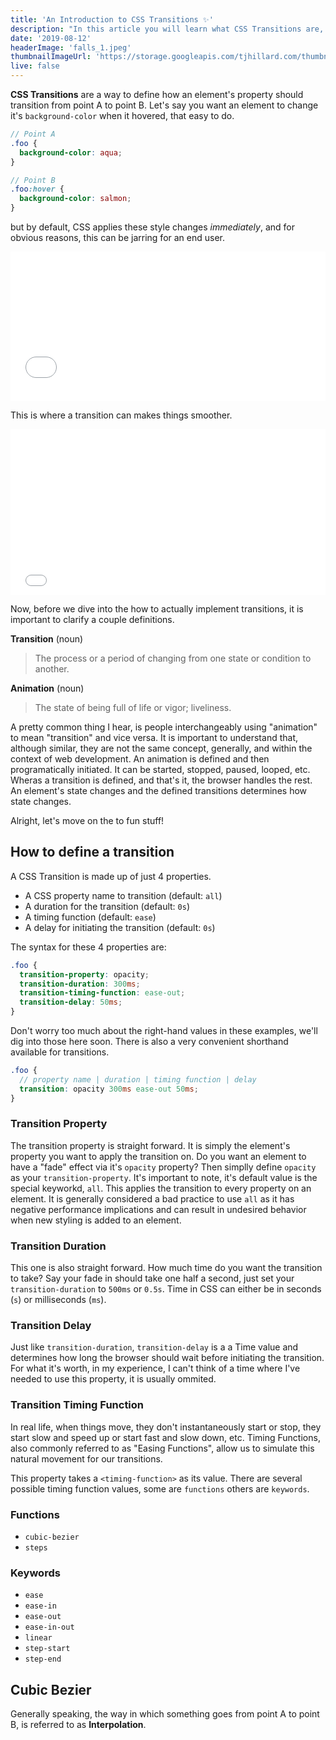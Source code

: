 ```yaml
---
title: 'An Introduction to CSS Transitions ✨'
description: "In this article you will learn what CSS Transitions are, what they aren't, practical real-world examples, and best practices."
date: '2019-08-12'
headerImage: 'falls_1.jpeg'
thumbnailImageUrl: 'https://storage.googleapis.com/tjhillard.com/thumbnails/css3.png'
live: false
---
```


**CSS Transitions** are a way to define how an element's property should transition from point A to point B. Let's say you want an element to change it's `background-color` when it hovered, that easy to do.

```scss
// Point A
.foo {
  background-color: aqua;
}

// Point B
.foo:hover {
  background-color: salmon;
}
```

but by default, CSS applies these style changes _immediately_, and for obvious reasons, this can be jarring for an end user.

<iframe height="239" style="width: 100%;" scrolling="no" title="Introduction to CSS Transitions (1)" src="//codepen.io/tjhillard/embed/XWrmgoa/?height=239&theme-id=dark&default-tab=css,result" frameborder="no" allowtransparency="true" allowfullscreen="true">
  See the Pen <a href='https://codepen.io/tjhillard/pen/XWrmgoa/'>Introduction to CSS Transitions (1)</a> by TJ Hillard
  (<a href='https://codepen.io/tjhillard'>@tjhillard</a>) on <a href='https://codepen.io'>CodePen</a>.
</iframe>

This is where a transition can makes things smoother.

<iframe height="265" style="width: 100%;" scrolling="no" title="Introduction to CSS Transitions (2)" src="//codepen.io/tjhillard/embed/ZEzbJWa/?height=265&theme-id=dark&default-tab=css,result" frameborder="no" allowtransparency="true" allowfullscreen="true">
  See the Pen <a href='https://codepen.io/tjhillard/pen/ZEzbJWa/'>Introduction to CSS Transitions (2)</a> by TJ Hillard
  (<a href='https://codepen.io/tjhillard'>@tjhillard</a>) on <a href='https://codepen.io'>CodePen</a>.
</iframe>

Now, before we dive into the how to actually implement transitions, it is important to clarify a couple definitions.

**Transition** (noun)

> The process or a period of changing from one state or condition to another.

**Animation** (noun)

> The state of being full of life or vigor; liveliness.

A pretty common thing I hear, is people interchangeably using "animation" to mean "transition" and vice versa. It is important to understand that, although similar, they are not the same concept, generally, and within the context of web development. An animation is defined and then programatically initiated. It can be started, stopped, paused, looped, etc. Wheras a transition is defined, and that's it, the browser handles the rest. An element's state changes and the defined transitions determines how state changes.

Alright, let's move on the to fun stuff!

## How to define a transition

A CSS Transition is made up of just 4 properties.

- A CSS property name to transition (default: `all`)
- A duration for the transition (default: `0s`)
- A timing function (default: `ease`)
- A delay for initiating the transition (default: `0s`)

The syntax for these 4 properties are:

```scss
.foo {
  transition-property: opacity;
  transition-duration: 300ms;
  transition-timing-function: ease-out;
  transition-delay: 50ms;
}
```

Don't worry too much about the right-hand values in these examples, we'll dig into those here soon. There is also a very convenient shorthand available for transitions.

```scss
.foo {
  // property name | duration | timing function | delay
  transition: opacity 300ms ease-out 50ms;
}
```

### Transition Property

The transition property is straight forward. It is simply the element's property you want to apply the transition on. Do you want an element to have a "fade" effect via it's `opacity` property? Then simplly define `opacity` as your `transition-property`. It's important to note, it's default value is the special keyworkd, `all`. This applies the transition to every property on an element. It is generally considered a bad practice to use `all` as it has negative performance implications and can result in undesired behavior when new styling is added to an element.

### Transition Duration

This one is also straight forward. How much time do you want the transition to take? Say your fade in should take one half a second, just set your `transition-duration` to `500ms` or `0.5s`. Time in CSS can either be in seconds (`s`) or milliseconds (`ms`).

### Transition Delay

Just like `transition-duration`, `transition-delay` is a a Time value and determines how long the browser should wait before initiating the transition. For what it's worth, in my experience, I can't think of a time where I've needed to use this property, it is usually ommited.

### Transition Timing Function

In real life, when things move, they don't instantaneously start or stop, they start slow and speed up or start fast and slow down, etc. Timing Functions, also commonly referred to as "Easing Functions", allow us to simulate this natural movement for our transitions.

This property takes a `<timing-function>` as its value. There are several possible timing function values, some are `functions` others are `keywords`.

### Functions

- `cubic-bezier`
- `steps`

### Keywords

- `ease`
- `ease-in`
- `ease-out`
- `ease-in-out`
- `linear`
- `step-start`
- `step-end`

## Cubic Bezier

Generally speaking, the way in which something goes from point A to point B, is referred to as **Interpolation**.
